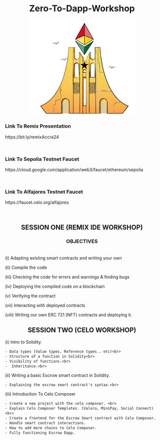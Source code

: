 # <div align="center">Zero-To-Dapp-Workshop</div>
<div align="center" ><img width="350px" src="https://github.com/eben619/Zero-To-Dapp-Workshop/blob/main/ethAccraHero.png"></div>


### <div>Link To Remix Presentation</div>

<p>https://bit.ly/remixAccra24<p/><br>

### <div>Link To Sepolia Testnet Faucet</div>
<p>https://cloud.google.com/application/web3/faucet/ethereum/sepolia</p><br>

### <div>Link To Alfajores Testnet Faucet<div/>
<p>https://faucet.celo.org/alfajores</p><br>

## <div align="center">SESSION ONE (REMIX IDE WORKSHOP)</div>

### <div align="center">OBJECTIVES</div><br>

(i) Adapting existing smart contracts and writing your own<br>

(ii) Compile the code<br>

(iii) Checking the code for errors and warnings & finding bugs<br>

(iv) Deploying the compiled code on a blockchain<br>

(v) Verifying the contract<br>

(vii) Interacting with deployed contracts<br>

(viii) Writing our own ERC 721 (NFT) contracts and deploying it.<br>

## <div align="center">SESSION TWO (CELO WORKSHOP)</div>

(i) Intro to Solidity.<br>

    - Data types (Value types, Reference types.. etc)<br>
    - Structure of a function in Solidity<br>
    - Visibility of functions.<br>
    -  Inheritance.<br>
    
(ii) Writing a basic Escrow smart contract in Solidity.<br>

    - Explaining the escrow smart contract's syntax.<br>

(iii) Introduction To Celo Composer<br>

    - Create a new project with the celo composer. <br>
    - Explain Celo Composer Templates. (Valora, MiniPay, Social Connect)<br>
    - Create a frontend for the Escrow Smart contract with Celo Composer.
    - Handle smart contract interactions.
    - How to add more chains to Celo Composer.
    - Fully functioning Escrow Dapp.
